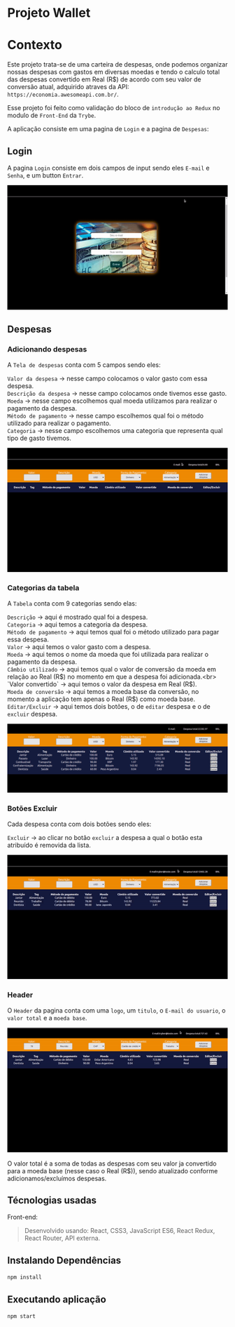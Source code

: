 # Projeto Wallet

# Contexto
Este projeto trata-se de uma carteira de despesas, onde podemos organizar nossas despesas com gastos em diversas moedas e tendo o calculo total das despesas convertido em Real (R$) de acordo com seu valor de conversão atual, adquirido atraves da API: `https://economia.awesomeapi.com.br/`.

Esse projeto foi feito como validação do bloco de `introdução ao Redux` no modulo de `Front-End` da `Trybe`.

A aplicação consiste em uma pagina de `Login` e a pagina de `Despesas`:
<br>

## Login
A pagina `Login` consiste em dois campos de input sendo eles `E-mail` e `Senha`, e um button `Entrar`.



![img](src/image/login-wallet.gif)
<br>

## Despesas

### Adicionando despesas
A `Tela de despesas` conta com 5 campos sendo eles:

`Valor da despesa` -> nesse campo colocamos o valor gasto com essa despesa.<br>
`Descrição da despesa` -> nesse campo colocamos onde tivemos esse gasto.<br>
`Moeda` -> nesse campo escolhemos qual moeda utilizamos para realizar o pagamento da despesa.<br>
`Método de pagamento` -> nesse campo escolhemos qual foi o método utilizado para realizar o pagamento.<br>
`Categoria` -> nesse campo escolhemos uma categoria que representa qual tipo de gasto tivemos.<br>

![img](src/image/add-despesas.gif)

### Categorias da tabela
A `Tabela` conta com 9 categorias sendo elas:

`Descrição` -> aqui é mostrado qual foi a despesa.<br>
`Categoria` -> aqui temos a categoria da despesa.<br>
`Método de pagamento` -> aqui temos qual foi o método utilizado para pagar essa despesa.<br>
`Valor` -> aqui temos o valor gasto com a despesa.<br>
`Moeda` -> aqui temos o nome da moeda que foi utilizada para realizar o pagamento da despesa.<br>
`Câmbio utilizado` -> aqui temos qual o valor de conversão da moeda em relação ao Real (R$) no momento em que a despesa foi adicionada.<br>
`Valor convertido` -> aqui temos o valor da despesa em Real (R$).<br>
`Moeda de conversão` -> aqui temos a moeda base da conversão, no momento a aplicação tem apenas o Real (R$) como moeda base.<br>
`Editar/Excluir` -> aqui temos dois botões, o de `editar` despesa e o de `excluir` despesa.<br>

![img](src/image/despesas-add.png)

### Botões Excluir
Cada despesa conta com dois botões sendo eles:
 
`Excluir` -> ao clicar no botão `excluir` a despesa a qual o botão esta atribuído é removida da lista.<br>

![img](src/image/excluir.gif)

### Header
O `Header` da pagina conta com uma `logo`, um `titulo`, o `E-mail do usuario`, o `valor total` e a `moeda base`.<br>

![img](src/image/Header.gif)

O valor total é a soma de todas as despesas com seu valor ja convertido para a moeda base (nesse caso o Real (R$)), sendo atualizado conforme adicionamos/excluímos despesas.<br>


## Técnologias usadas

Front-end:
> Desenvolvido usando: React, CSS3, JavaScript ES6, React Redux, React Router, API externa.

## Instalando Dependências

``` bash
npm install
``` 
## Executando aplicação

  ``` bash
  npm start
  ```